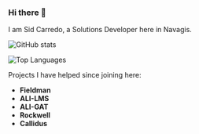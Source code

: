 ### Hi there 👋
I am Sid Carredo, a Solutions Developer here in Navagis.

![GitHub stats](https://github-readme-stats.vercel.app/api?username=navagis-sid&show_icons=true&count_private=true&hide_progress=true) 

![Top Languages](https://github-readme-stats.vercel.app/api/top-langs/?username=navagis-sid)

Projects I have helped since joining here:
- **Fieldman**
- **ALI-LMS**
- **ALI-GAT**
- **Rockwell**
- **Callidus**
